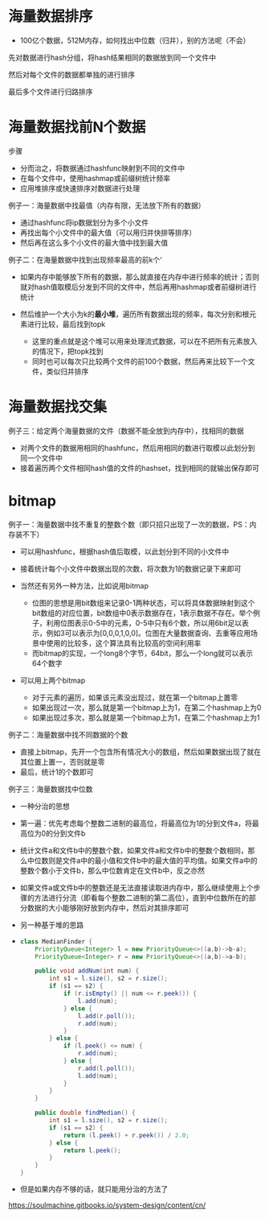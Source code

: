 # 海量数据排序

- 100亿个数据，512M内存，如何找出中位数（归并），别的方法呢（不会）



先对数据进行hash分组，将hash结果相同的数据放到同一个文件中

然后对每个文件的数据都单独的进行排序

最后多个文件进行归路排序





# 海量数据找前N个数据

步骤

- 分而治之，将数据通过hashfunc映射到不同的文件中
- 在每个文件中，使用hashmap或前缀树统计频率
- 应用堆排序或快速排序对数据进行处理



例子一：海量数据中找最值（内存有限，无法放下所有的数据）

- 通过hashfunc将ip数据划分为多个小文件
- 再找出每个小文件中的最大值（可以用归并快排等排序）
- 然后再在这么多个小文件的最大值中找到最大值



例子二：在海量数据中找到出现频率最高的前k个‘

- 如果内存中能够放下所有的数据，那么就直接在内存中进行频率的统计；否则就对hash值取模后分发到不同的文件中，然后再用hashmap或者前缀树进行统计

- 然后维护一个大小为k的**最小堆**，遍历所有数据出现的频率，每次分别和根元素进行比较，最后找到topk
  - 这里的重点就是这个堆可以用来处理流式数据，可以在不把所有元素放入的情况下，把topk找到
  - 同时也可以每次只比较两个文件的前100个数据，然后再来比较下一个文件，类似归并排序





# 海量数据找交集

例子三：给定两个海量数据的文件（数据不能全放到内存中），找相同的数据

- 对两个文件的数据用相同的hashfunc，然后用相同的数进行取模以此划分到同一个文件中
- 接着遍历两个文件相同hash值的文件的hashset，找到相同的就输出保存即可





# bitmap

例子一：海量数据中找不重复的整数个数（即只招只出现了一次的数据，PS：内存装不下）

- 可以用hashfunc，根据hash值后取模，以此划分到不同的小文件中
- 接着统计每个小文件中数据出现的次数，将次数为1的数据记录下来即可



- 当然还有另外一种方法，比如说用bitmap
  - 位图的思想是用bit数组来记录0-1两种状态，可以将具体数据映射到这个bit数组的对应位置，bit数组中0表示数据存在，1表示数据不存在。举个例子，利用位图表示0-5中的元素，0-5中只有6个数，所以用6bit足以表示，例如3可以表示为[0,0,0,1,0,0]。位图在大量数据查询、去重等应用场景中使用的比较多，这个算法具有比较高的空间利用率
  - 而bitmap的实现，一个long8个字节，64bit，那么一个long就可以表示64个数字
- 可以用上两个bitmap
  - 对于元素的遍历，如果该元素没出现过，就在第一个bitmap上置零
  - 如果出现过一次，那么就是第一个bitmap上为1，在第二个hashmap上为0
  - 如果出现过多次，那么就是第一个bitmap上为1，在第二个hashmap上为1



例子二：海量数据中找不同数据的个数

- 直接上bitmap，先开一个包含所有情况大小的数组，然后如果数据出现了就在其位置上置一，否则就是零
- 最后，统计1的个数即可



例子三：海量数据找中位数

- 一种分治的思想
- 第一遍：优先考虑每个整数二进制的最高位，将最高位为1的分到文件a，将最高位为0的分到文件b
- 统计文件a和文件b中的整数个数，如果文件a和文件b中的整数个数相同，那么中位数则是文件a中的最小值和文件b中的最大值的平均值。如果文件a中的整数个数小于文件b，那么中位数肯定在文件b中，反之亦然
- 如果文件a或文件b中的整数还是无法直接读取进内存中，那么继续使用上个步骤的方法进行分流（即看每个整数二进制的第二高位），直到中位数所在的部分数据的大小能够刚好放到内存中，然后对其排序即可



- 另一种基于堆的思路

- ```java
  class MedianFinder {
      PriorityQueue<Integer> l = new PriorityQueue<>((a,b)->b-a);
      PriorityQueue<Integer> r = new PriorityQueue<>((a,b)->a-b);
  
      public void addNum(int num) {
          int s1 = l.size(), s2 = r.size();
          if (s1 == s2) {
              if (r.isEmpty() || num <= r.peek()) {
                  l.add(num);
              } else {
                  l.add(r.poll());
                  r.add(num);
              }
          } else {
              if (l.peek() <= num) {
                  r.add(num);
              } else {
                  r.add(l.poll());
                  l.add(num);
              }
          }
      }
  
      public double findMedian() {
          int s1 = l.size(), s2 = r.size();
          if (s1 == s2) {
              return (l.peek() + r.peek()) / 2.0;
          } else {
              return l.peek();
          }
      }
  }
  ```

- 但是如果内存不够的话，就只能用分治的方法了







https://soulmachine.gitbooks.io/system-design/content/cn/